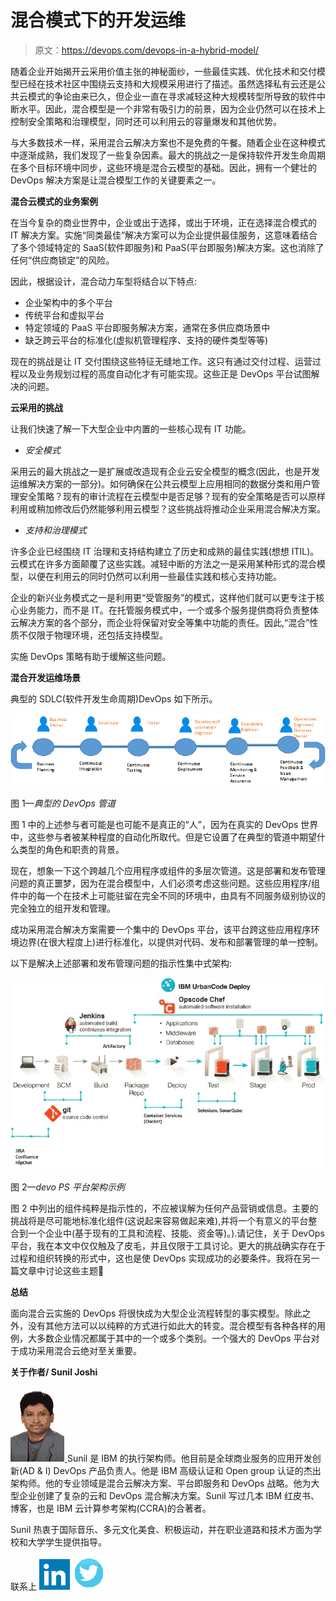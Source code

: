 # 混合模式下的开发运维

> 原文：<https://devops.com/devops-in-a-hybrid-model/>

随着企业开始揭开云采用价值主张的神秘面纱，一些最佳实践、优化技术和交付模型已经在技术社区中围绕云支持和大规模采用进行了描述。虽然选择私有云还是公共云模式的争论由来已久，但企业一直在寻求减轻这种大规模转型所导致的软件中断水平。因此，混合模型是一个非常有吸引力的前景，因为企业仍然可以在技术上控制安全策略和治理模型，同时还可以利用云的容量爆发和其他优势。

与大多数技术一样，采用混合云解决方案也不是免费的午餐。随着企业在这种模式中逐渐成熟，我们发现了一些复杂因素。最大的挑战之一是保持软件开发生命周期在多个目标环境中同步，这些环境是混合云模型的基础。因此，拥有一个健壮的 DevOps 解决方案是让混合模型工作的关键要素之一。

**混合云模式的业务案例**

在当今复杂的商业世界中，企业或出于选择，或出于环境，正在选择混合模式的 IT 解决方案。实施“同类最佳”解决方案可以为企业提供最佳服务，这意味着结合了多个领域特定的 SaaS(软件即服务)和 PaaS(平台即服务)解决方案。这也消除了任何“供应商锁定”的风险。

因此，根据设计，混合动力车型将结合以下特点:

*   企业架构中的多个平台
*   传统平台和虚拟平台
*   特定领域的 PaaS 平台即服务解决方案，通常在多供应商场景中
*   缺乏跨云平台的标准化(虚拟机管理程序、支持的硬件类型等等)

现在的挑战是让 IT 交付围绕这些特征无缝地工作。这只有通过交付过程、运营过程以及业务规划过程的高度自动化才有可能实现。这些正是 DevOps 平台试图解决的问题。

**云采用的挑战**

让我们快速了解一下大型企业中内置的一些核心现有 IT 功能。

*   *安全模式*

采用云的最大挑战之一是扩展或改造现有企业云安全模型的概念(因此，也是开发运维解决方案的一部分)。如何确保在公共云模型上应用相同的数据分类和用户管理安全策略？现有的审计流程在云模型中是否足够？现有的安全策略是否可以原样利用或稍加修改后仍然能够利用云模型？这些挑战将推动企业采用混合解决方案。

*   *支持和治理模式*

许多企业已经围绕 IT 治理和支持结构建立了历史和成熟的最佳实践(想想 ITIL)。云模式在许多方面颠覆了这些实践。减轻中断的方法之一是采用某种形式的混合模型，以便在利用云的同时仍然可以利用一些最佳实践和核心支持功能。

企业的新兴业务模式之一是利用更“受管服务”的模式，这样他们就可以更专注于核心业务能力，而不是 IT。在托管服务模式中，一个或多个服务提供商将负责整体云解决方案的各个部分，而企业将保留对安全等集中功能的责任。因此,“混合”性质不仅限于物理环境，还包括支持模型。

实施 DevOps 策略有助于缓解这些问题。

**混合开发运维场景**

典型的 SDLC(软件开发生命周期)DevOps 如下所示。

[![Sunil's Blog 1](img/5cb99ff860e4676f7de904fef5d6e4aa.png)](https://devops.com/wp-content/uploads/2015/07/Sunils-Blog-1.png)

图 1—*典型的 DevOps 管道*

图 1 中的上述参与者可能是也可能不是真正的“人”，因为在真实的 DevOps 世界中，这些参与者被某种程度的自动化所取代。但是它设置了在典型的管道中期望什么类型的角色和职责的背景。

现在，想象一下这个跨越几个应用程序或组件的多层次管道。这是部署和发布管理问题的真正噩梦，因为在混合模型中，人们必须考虑这些问题。这些应用程序/组件中的每一个在技术上可能驻留在完全不同的环境中，由具有不同服务级别协议的完全独立的组开发和管理。

成功采用混合解决方案需要一个集中的 DevOps 平台，该平台跨这些应用程序环境边界(在很大程度上)进行标准化，以提供对代码、发布和部署管理的单一控制。

以下是解决上述部署和发布管理问题的指示性集中式架构:

[![Sunil's Blog 3](img/9a0c23b1559a76ef3cc2da92c05c2138.png)](https://devops.com/wp-content/uploads/2015/07/Sunils-Blog-3.png)

图 2—*devo PS 平台架构示例*

图 2 中列出的组件纯粹是指示性的，不应被误解为任何产品营销或信息。主要的挑战将是尽可能地标准化组件(这说起来容易做起来难),并将一个有意义的平台整合到一个企业中(基于现有的工具和流程、技能、资金等)。).请记住，关于 DevOps 平台，我在本文中仅仅触及了皮毛，并且仅限于工具讨论。更大的挑战确实存在于过程和组织转换的形式中，这也是使 DevOps 实现成功的必要条件。我将在另一篇文章中讨论这些主题🙂

**总结**

面向混合云实施的 DevOps 将很快成为大型企业流程转型的事实模型。除此之外，没有其他方法可以以纯粹的方式进行如此大的转变。混合模型有各种各样的用例，大多数企业情况都属于其中的一个或多个类别。一个强大的 DevOps 平台对于成功采用混合云绝对至关重要。

**关于作者/ Sunil Joshi**

[![Sunil Joshi](img/3e0509d87ba6fe486ef39caa3605fcfa.png) ](https://devops.com/wp-content/uploads/2015/07/Sunil-Joshi.png) Sunil 是 IBM 的执行架构师。他目前是全球商业服务的应用开发创新(AD & I) DevOps 产品负责人。他是 IBM 高级认证和 Open group 认证的杰出架构师。他的专业领域是混合云解决方案、平台即服务和 DevOps 战略。他为大型企业创建了复杂的云和 DevOps 混合解决方案。Sunil 写过几本 IBM 红皮书、博客，也是 IBM 云计算参考架构(CCRA)的合著者。

Sunil 热衷于国际音乐、多元文化美食、积极运动，并在职业道路和技术方面为学校和大学学生提供指导。

联系上 [![linkedin](img/456db676b88f9564e5cdc9b2caf9a833.png)](https://www.linkedin.com/pub/sunil-joshi/0/24b/224/en) [ ![twitter](img/461b7b316da6107c5e5467b56d32e217.png)](https://twitter.com/suniljoshi100)
